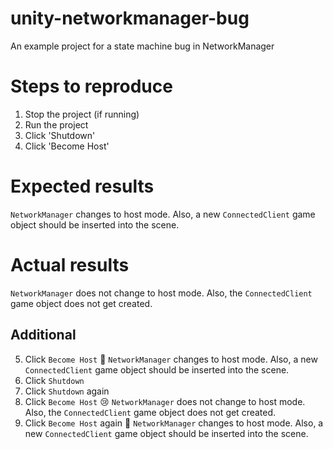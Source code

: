 # unity-networkmanager-bug
An example project for a state machine bug in NetworkManager

# Steps to reproduce
1. Stop the project (if running)
2. Run the project
3. Click 'Shutdown'
4. Click 'Become Host'

# Expected results
`NetworkManager` changes to host mode.  Also, a new `ConnectedClient` game object should be inserted into the scene.

# Actual results
`NetworkManager` does not change to host mode.  Also, the `ConnectedClient` game object does not get created.

## Additional
5. Click `Become Host`
🙂 `NetworkManager` changes to host mode.  Also, a new `ConnectedClient` game object should be inserted into the scene.
6. Click `Shutdown`
7. Click `Shutdown` again
8. Click `Become Host`
😢 `NetworkManager` does not change to host mode.  Also, the `ConnectedClient` game object does not get created.
9. Click `Become Host` again
🙂 `NetworkManager` changes to host mode.  Also, a new `ConnectedClient` game object should be inserted into the scene.
